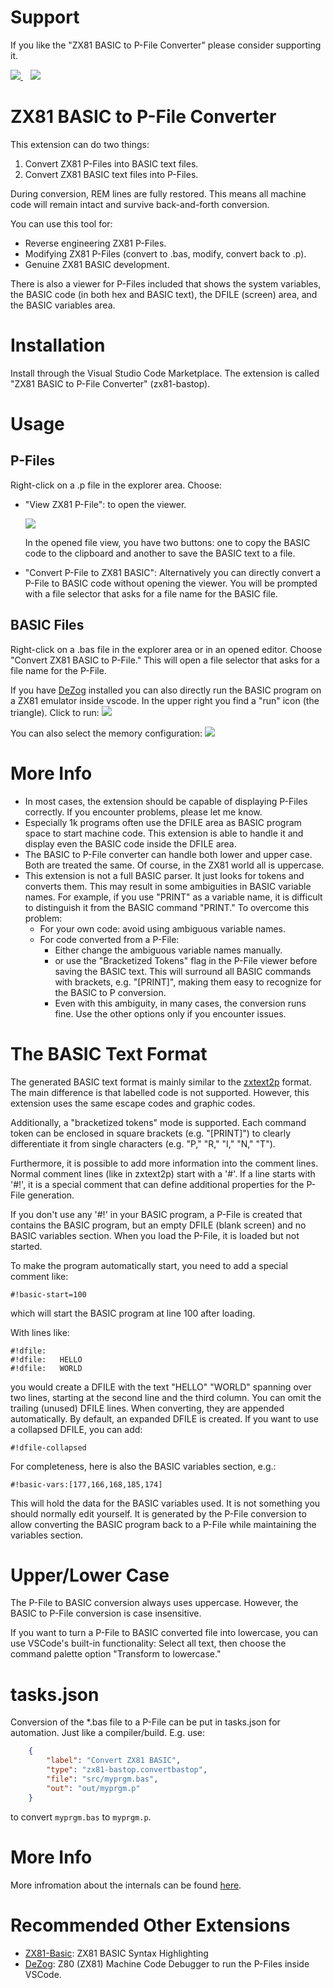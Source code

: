 # Support
If you like the "ZX81 BASIC to P-File Converter" please consider supporting it.

<a href="https://github.com/sponsors/maziac" title="Github sponsor">
    <img src="assets/local/button_donate_sp.png" />
</a>
&nbsp;&nbsp;
<a href="https://www.paypal.com/donate/?hosted_button_id=K6NNLZCTN3UV4&locale.x=en_DE&Z3JncnB0=" title="PayPal">
    <img src="assets/local/button_donate_pp.png" />
</a>

# ZX81 BASIC to P-File Converter
This extension can do two things:
1. Convert ZX81 P-Files into BASIC text files.
2. Convert ZX81 BASIC text files into P-Files.

During conversion, REM lines are fully restored. This means all machine code will remain intact and survive back-and-forth conversion.

You can use this tool for:
- Reverse engineering ZX81 P-Files.
- Modifying ZX81 P-Files (convert to .bas, modify, convert back to .p).
- Genuine ZX81 BASIC development.

There is also a viewer for P-Files included that shows the system variables, the BASIC code (in both hex and BASIC text), the DFILE (screen) area, and the BASIC variables area.

# Installation
Install through the Visual Studio Code Marketplace. The extension is called "ZX81 BASIC to P-File Converter" (zx81-bastop).

# Usage
## P-Files
Right-click on a .p file in the explorer area. Choose:
- "View ZX81 P-File": to open the viewer.

    ![](assets/local/pfileview.jpg)

    In the opened file view, you have two buttons: one to copy the BASIC code to the clipboard and another to save the BASIC text to a file.
- "Convert P-File to ZX81 BASIC": Alternatively you can directly convert a P-File to BASIC code without opening the viewer. You will be prompted with a file selector that asks for a file name for the BASIC file.

## BASIC Files
Right-click on a .bas file in the explorer area or in an opened editor. Choose "Convert ZX81 BASIC to P-File." This will open a file selector that asks for a file name for the P-File.

If you have [DeZog](xxx) installed you can also directly run the BASIC program on a ZX81 emulator inside vscode.
In the upper right you find a "run" icon (the triangle).
Click to run:
![](assets/local/run-demo.gif)

You can also select the memory configuration:
![](assets/local/run-select.jpg)


# More Info
- In most cases, the extension should be capable of displaying P-Files correctly. If you encounter problems, please let me know.
- Especially 1k programs often use the DFILE area as BASIC program space to start machine code. This extension is able to handle it and display even the BASIC code inside the DFILE area.
- The BASIC to P-File converter can handle both lower and upper case. Both are treated the same. Of course, in the ZX81 world all is uppercase.
- This extension is not a full BASIC parser. It just looks for tokens and converts them. This may result in some ambiguities in BASIC variable names. For example, if you use "PRINT" as a variable name, it is difficult to distinguish it from the BASIC command "PRINT." To overcome this problem:
  - For your own code: avoid using ambiguous variable names.
  - For code converted from a P-File:
    - Either change the ambiguous variable names manually.
    - or use the "Bracketized Tokens" flag in the P-File viewer before saving the BASIC text. This will surround all BASIC commands with brackets, e.g. "[PRINT]", making them easy to recognize for the BASIC to P conversion.
    - Even with this ambiguity, in many cases, the conversion runs fine. Use the other options only if you encounter issues.

# The BASIC Text Format
The generated BASIC text format is mainly similar to the [zxtext2p](https://freestuff.grok.co.uk/zxtext2p/index.html) format. The main difference is that labelled code is not supported. However, this extension uses the same escape codes and graphic codes.

Additionally, a "bracketized tokens" mode is supported. Each command token can be enclosed in square brackets (e.g. "[PRINT]") to clearly differentiate it from single characters (e.g. "P," "R," "I," "N," "T").

Furthermore, it is possible to add more information into the comment lines. Normal comment lines (like in zxtext2p) start with a '#'. If a line starts with '#!', it is a special comment that can define additional properties for the P-File generation.

If you don't use any '#!' in your BASIC program, a P-File is created that contains the BASIC program, but an empty DFILE (blank screen) and no BASIC variables section. When you load the P-File, it is loaded but not started.

To make the program automatically start, you need to add a special comment like:
~~~
#!basic-start=100
~~~
which will start the BASIC program at line 100 after loading.

With lines like:
~~~
#!dfile:
#!dfile:   HELLO
#!dfile:   WORLD
~~~
you would create a DFILE with the text "HELLO" "WORLD" spanning over two lines, starting at the second line and the third column. You can omit the trailing (unused) DFILE lines. When converting, they are appended automatically. By default, an expanded DFILE is created. If you want to use a collapsed DFILE, you can add:
~~~
#!dfile-collapsed
~~~

For completeness, here is also the BASIC variables section, e.g.:
~~~
#!basic-vars:[177,166,168,185,174]
~~~
This will hold the data for the BASIC variables used. It is not something you should normally edit yourself. It is generated by the P-File conversion to allow converting the BASIC program back to a P-File while maintaining the variables section.

# Upper/Lower Case
The P-File to BASIC conversion always uses uppercase. However, the BASIC to P-File conversion is case insensitive.

If you want to turn a P-File to BASIC converted file into lowercase, you can use VSCode's built-in functionality:
Select all text, then choose the command palette option "Transform to lowercase."

# tasks.json
Conversion of the *.bas file to a P-File can be put in tasks.json for automation.
Just like a compiler/build.
E.g. use:
~~~json
    {
        "label": "Convert ZX81 BASIC",
        "type": "zx81-bastop.convertbastop",
        "file": "src/myprgm.bas",
        "out": "out/myprgm.p"
    }
~~~

to convert `myprgm.bas` to `myprgm.p`.

# More Info
More infromation about the internals can be found [here](https://github.com/maziac/zx81-bastop/blob/main/design/ptobasconversion.md).

# Recommended Other Extensions
- [ZX81-Basic](https://marketplace.visualstudio.com/items?itemName=WilsonPilon.zx81basic): ZX81 BASIC Syntax Highlighting
- [DeZog](https://marketplace.visualstudio.com/items?itemName=maziac.dezog): Z80 (ZX81) Machine Code Debugger to run the P-Files inside VSCode.